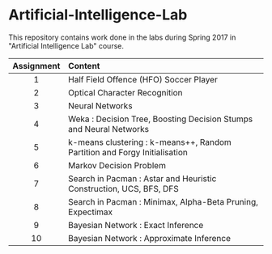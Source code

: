 # Artificial-Intelligence-Lab

This repository contains work done in the labs during Spring 2017 in "Artificial Intelligence Lab" course.



| Assignment |  Content |
|:------:|:------|
| 1 | Half Field Offence (HFO) Soccer Player|
| 2 | Optical Character Recognition|
| 3 | Neural Networks|
| 4 | Weka : Decision Tree, Boosting Decision Stumps and Neural Networks |
| 5 | k-means clustering : k-means++, Random Partition and Forgy Initialisation|
| 6 | Markov Decision Problem |
| 7 | Search in Pacman : Astar and Heuristic Construction, UCS, BFS, DFS |
| 8 | Search in Pacman : Minimax, Alpha-Beta Pruning, Expectimax |
| 9 | Bayesian Network : Exact Inference |
| 10 | Bayesian Network : Approximate Inference |
